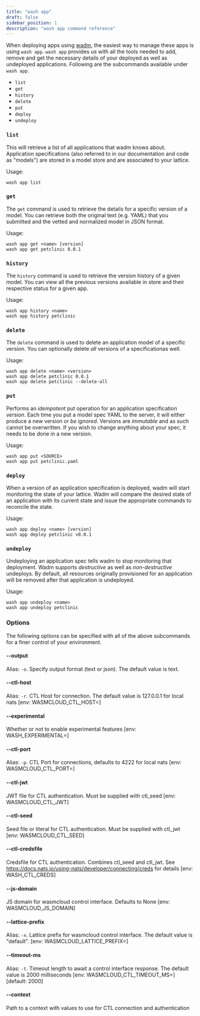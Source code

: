 ```yaml
---
title: "wash app"
draft: false
sidebar_position: 1
description: "wash app command reference"
---
```


When deploying apps using [wadm](../fundamentals/wadm), the easiest way to manage these apps is using `wash app`. `wash app` provides us with all the tools needed to add, remove and get the necessary details of your deployed as well as undeployed applications. Following are the subcommands available under `wash app`.

- `list`
- `get`
- `history`
- `delete`
- `put`
- `deploy`
- `undeploy`

### `list`
This will retrieve a list of all applications that wadm knows about. Application specifications (also referred to in our documentation and code as "models") are stored in a model store and are associated to your lattice.

Usage: 

```
wash app list
```

### `get`
The `get` command is used to retrieve the details for a specific version of a model. You can retrieve both the original text (e.g. YAML) that you submitted and the vetted and normalized model in JSON format.

Usage:

```
wash app get <name> [version]
wash app get petclinic 0.0.1
```

### `history`
The `history` command is used to retrieve the version history of a given model. You can view all the previous versions available in store and their respective status for a given app.

Usage:

```
wash app history <name>
wash app history petclinic
```

### `delete`
The `delete` command is used to delete an application model of a specific version. You can optionally delete _all_ versions of a specificationas well.

Usage:

```
wash app delete <name> <version>
wash app delete petclinic 0.0.1
wash app delete petclinic --delete-all
```

### `put`

Performs an _idempotent_ put operation for an application specification _version_. Each time you put a model spec YAML to the server, it will either produce a new version or _be ignored_. Versions are _immutable_ and as such cannot be overwritten. If you wish to change anything about your spec, it needs to be done in a new version.

Usage:

```
wash app put <SOURCE>
wash app put petclinic.yaml
```

### `deploy`
When a version of an application specification is deployed, wadm will start monitoring the state of your lattice. Wadm will compare the desired state of an application with its current state and issue the appropriate  commands to reconcile the state.

Usage:

```
wash app deploy <name> [version]
wash app deploy petclinic v0.0.1
```

### `undeploy`
Undeploying an application spec tells wadm to stop monitoring that deployment. Wadm supports _destructive_ as well as _non-destructive_ undeploys. By default, all resources originally provisioned for an application will be removed after that application is undeployed.

Usage:

```
wash app undeploy <name>
wash app undeploy petclinic
```


### Options
The following options can be specified with all of the above subcommands for a finer control of your environment.

#### --output 
Alias: `-o`.
        Specify output format (text or json). The default value is text.
        
#### --ctl-host 
Alias: `-r`.
        CTL Host for connection. The default value is 127.0.0.1 for local nats [env: WASMCLOUD_CTL_HOST=]

#### --experimental
Whether or not to enable experimental features [env: WASH_EXPERIMENTAL=]

#### --ctl-port 
Alias: `-p`.
        CTL Port for connections, defaults to 4222 for local nats [env: WASMCLOUD_CTL_PORT=]

#### --ctl-jwt 
JWT file for CTL authentication. Must be supplied with ctl_seed [env: WASMCLOUD_CTL_JWT]

#### --ctl-seed 
Seed file or literal for CTL authentication. Must be supplied with ctl_jwt [env: WASMCLOUD_CTL_SEED]

#### --ctl-credsfile 
Credsfile for CTL authentication. Combines ctl_seed and ctl_jwt. See https://docs.nats.io/using-nats/developer/connecting/creds for details [env: WASH_CTL_CREDS]

#### --js-domain 
JS domain for wasmcloud control interface. Defaults to None [env: WASMCLOUD_JS_DOMAIN]

#### --lattice-prefix 
Alias: `-x`.
        Lattice prefix for wasmcloud control interface. The default value is "default". [env: WASMCLOUD_LATTICE_PREFIX=]

#### --timeout-ms 
Alias: `-t`.
        Timeout length to await a control interface response. The default value is 2000 milliseconds [env: WASMCLOUD_CTL_TIMEOUT_MS=] [default: 2000]

#### --context 
Path to a context with values to use for CTL connection and authentication

